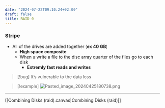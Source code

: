 ```yaml
---
date: "2024-07-22T09:10:24+02:00"
draft: false
title: RAID 0
---
```


### Stripe

-   All of the drives are added together (**ex 40 GB**)
    -   **High space composite**
    -   When u write a file to the disc array quarter of the files go to
        each disk
        -   **Extremly fast reads and writes**

> \[!bug\] It’s vulnerable to the data loss

> \[!example\]
> ![Pasted_image_20240425180738.png](/Notes/Pasted_image_20240425180738.png)

------------------------------------------------------------------------

\[\[Combining Disks (raid).canvas\|Combining Disks (raid)\]\]
